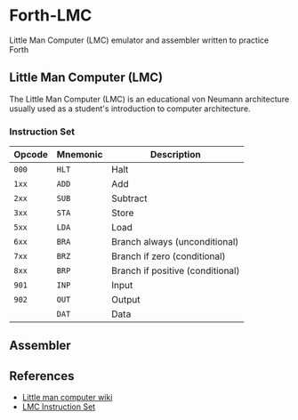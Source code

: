 # Forth-LMC
Little Man Computer (LMC) emulator and assembler written to practice Forth


## Little Man Computer (LMC)
The Little Man Computer (LMC) is an educational von Neumann architecture usually
used as a student's introduction to computer architecture.


### Instruction Set

| Opcode | Mnemonic | Description |
| ---- | ---- | ---- |
| ```000``` | ```HLT``` | Halt |
| ```1xx``` | ```ADD``` | Add |
| ```2xx``` | ```SUB``` | Subtract |
| ```3xx``` | ```STA``` | Store |
| ```5xx``` | ```LDA``` | Load |
| ```6xx``` | ```BRA``` | Branch always (unconditional) |
| ```7xx``` | ```BRZ``` | Branch if zero (conditional) |
| ```8xx``` | ```BRP``` | Branch if positive (conditional) |
| ```901``` | ```INP``` | Input |
| ```902``` | ```OUT``` | Output |
| | ```DAT``` | Data |


## Assembler



## References

- [Little man computer wiki](https://en.wikipedia.org/wiki/Little_man_computer)
- [LMC Instruction Set](http://www.yorku.ca/sychen/research/LMC/LMCInstructions.html)


